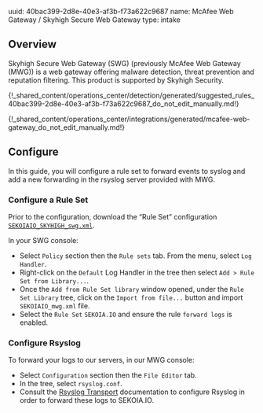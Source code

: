 uuid: 40bac399-2d8e-40e3-af3b-f73a622c9687
name: McAfee Web Gateway / Skyhigh Secure Web Gateway
type: intake

## Overview

Skyhigh Secure Web Gateway (SWG) (previously McAfee Web Gateway (MWG)) is a web gateway offering malware detection, threat prevention and reputation filtering.
This product is supported by Skyhigh Security.


{!_shared_content/operations_center/detection/generated/suggested_rules_40bac399-2d8e-40e3-af3b-f73a622c9687_do_not_edit_manually.md!}

{!_shared_content/operations_center/integrations/generated/mcafee-web-gateway_do_not_edit_manually.md!}

## Configure

In this guide, you will configure a rule set to forward events to syslog and add a new forwarding in the rsyslog server provided with MWG.

### Configure a Rule Set

Prior to the configuration, download the “Rule Set” configuration [`SEKOIAIO_SKYHIGH_swg.xml`](/assets/operation_center/integration_catalog/network/skyhigh_secure_web_gateway/SEKOIAIO_SKYHIGH_swg.xml).


In your SWG console:

- Select `Policy` section then the `Rule sets` tab. From the menu, select `Log Handler`.
- Right-click on the `Default` Log Handler in the tree then select `Add > Rule Set from Library...`.
- Once the `Add from Rule Set library` window opened, under the `Rule Set Library` tree, click on the `Import from file...` button and import `SEKOIAIO_mwg.xml` file.
- Select the `Rule Set` `SEKOIA.IO` and ensure the rule `forward logs` is enabled.


### Configure Rsyslog

To forward your logs to our servers, in our MWG console:

- Select `Configuration` section then the `File Editor` tab.
- In the tree, select `rsyslog.conf`.
- Consult the [Rsyslog Transport](../../../ingestion_methods/rsyslog/) documentation to configure Rsyslog in order to forward these logs to SEKOIA.IO.
